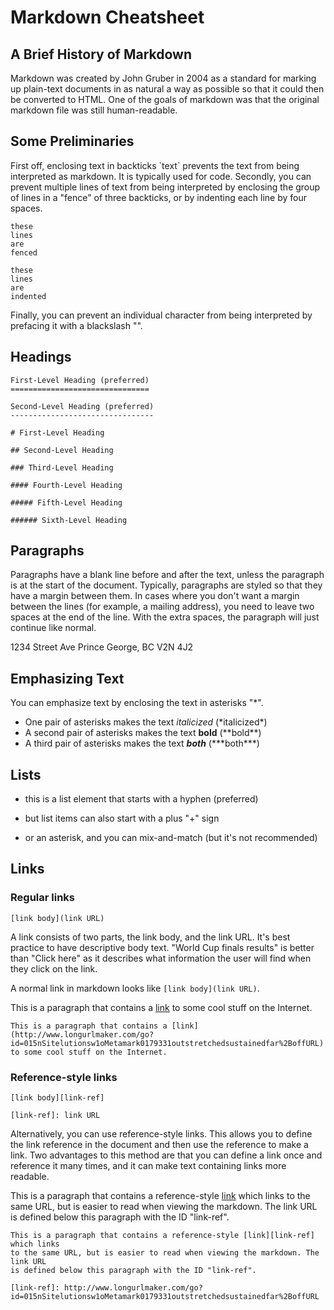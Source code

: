 Markdown Cheatsheet
===================

A Brief History of Markdown
---------------------------

Markdown was created by John Gruber in 2004 as a standard for marking up
plain-text documents in as natural a way as possible so that it could then be
converted to HTML. One of the goals of markdown was that the original markdown
file was still human-readable.

Some Preliminaries
------------------

First off, enclosing text in backticks \`text\` prevents the text from being
interpreted as markdown. It is typically used for code. Secondly, you can
prevent multiple lines of text from being interpreted by enclosing the group of
lines in a "fence" of three backticks, or by indenting each line by four spaces.

```
these
lines
are
fenced
```

    these
    lines
    are
    indented

Finally, you can prevent an individual character from being interpreted by
prefacing it with a blackslash "\".

Headings
--------

```
First-Level Heading (preferred)
===============================

Second-Level Heading (preferred)
--------------------------------

# First-Level Heading

## Second-Level Heading

### Third-Level Heading

#### Fourth-Level Heading

##### Fifth-Level Heading

###### Sixth-Level Heading
```

Paragraphs
----------

Paragraphs have a blank line before and after the text, unless the paragraph is
at the start of the document. Typically, paragraphs are styled so that they have
a margin between them. In cases where you don't want a margin between the lines
(for example, a mailing address), you need to leave two spaces at the end of the
line. With the extra spaces, the paragraph will just continue like normal.

1234 Street Ave
Prince George, BC
V2N 4J2

Emphasizing Text
----------------

You can emphasize text by enclosing the text in asterisks "\*".

- One pair of asterisks makes the text *italicized* (\*italicized\*)
- A second pair of asterisks makes the text **bold** (\*\*bold\*\*)
- A third pair of asterisks makes the text ***both*** (\*\*\*both\*\*\*)

Lists
-----

- this is a list element that starts with a hyphen (preferred)
+ but list items can also start with a plus "+" sign
* or an asterisk, and you can mix-and-match (but it's not recommended)

Links
-----

### Regular links

    [link body](link URL)

A link consists of two parts, the link body, and the link URL. It's best
practice to have descriptive body text. "World Cup finals results" is better
than "Click here" as it describes what information the user will find when they
click on the link.

A normal link in markdown looks like `[link body](link URL)`.

This is a paragraph that contains a [link](http://www.longurlmaker.com/go?id=015nSitelutionsw1oMetamark0179331outstretchedsustainedfar%2BoffURL)
to some cool stuff on the Internet.

```
This is a paragraph that contains a [link](http://www.longurlmaker.com/go?id=015nSitelutionsw1oMetamark0179331outstretchedsustainedfar%2BoffURL)
to some cool stuff on the Internet.
```

### Reference-style links

```
[link body][link-ref]

[link-ref]: link URL
```

Alternatively, you can use reference-style links. This allows you to define the
link reference in the document and then use the reference to make a link. Two
advantages to this method are that you can define a link once and reference it
many times, and it can make text containing links more readable.

This is a paragraph that contains a reference-style [link][link-ref] which links
to the same URL, but is easier to read when viewing the markdown. The link URL
is defined below this paragraph with the ID "link-ref".

[link-ref]: http://www.longurlmaker.com/go?id=015nSitelutionsw1oMetamark0179331outstretchedsustainedfar%2BoffURL

```
This is a paragraph that contains a reference-style [link][link-ref] which links
to the same URL, but is easier to read when viewing the markdown. The link URL
is defined below this paragraph with the ID "link-ref".

[link-ref]: http://www.longurlmaker.com/go?id=015nSitelutionsw1oMetamark0179331outstretchedsustainedfar%2BoffURL
```
